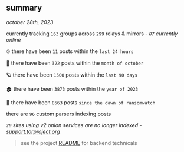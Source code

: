
## summary
_october 28th, 2023_

currently tracking `163` groups across `299` relays & mirrors - _`87` currently online_

⏲ there have been `11` posts within the `last 24 hours`

🦈 there have been `322` posts within the `month of october`

🪐 there have been `1500` posts within the `last 90 days`

🏚 there have been `3873` posts within the `year of 2023`

🦕 there have been `8563` posts `since the dawn of ransomwatch`

there are `96` custom parsers indexing posts

_`20` sites using v2 onion services are no longer indexed - [support.torproject.org](https://support.torproject.org/onionservices/v2-deprecation/)_

> see the project [README](https://github.com/joshhighet/ransomwatch#ransomwatch--) for backend technicals
